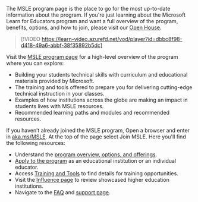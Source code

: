 The MSLE program page is the place to go for the most up-to-date information about the program. If you're just learning about the Microsoft Learn for Educators program and want a full overview of the program, benefits, options, and how to join, please visit our [Open House](https://aka.ms/MSLEOpenHouse). 

> [!VIDEO https://learn-video.azurefd.net/vod/player?id=dbbc8f98-d418-49a6-abbf-38f35892b5dc]

Visit the [MSLE program page](https://aka.ms/msle) for a high-level overview of the program where you can explore:
- Building your students technical skills with curriculum and educational materials provided by Microsoft. 
- The training and tools offered to prepare you for delivering cutting-edge technical instruction in your classes.
- Examples of how institutions across the globe are making an impact in students lives with MSLE resources.
- Recommended learning paths and modules and recommended resources.

If you haven’t already joined the MSLE program, Open a browser and enter in [aka.ms/MSLE](https://aka.ms/MSLE). At the top of the page select Join MSLE. Here you'll find the following resources: 
- Understand the [program overview, options, and offerings](https://aka.ms/MSLEPOV).
- [Apply to the program](https://aka.ms/mslesignup) as an educational institution or an individual educator.
- Access [Training and Tools](https://aka.ms/msletrainingtools) to find details for training opportunities.
- Visit the [Influence page](https://aka.ms/MSLEI) to review showcased higher education institutions. 
- Navigate to the [FAQ](https://aka.ms/MSLEFAQ) and [support page](https://aka.ms/MSLES).